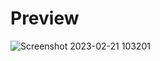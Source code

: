 # Preview
![Screenshot 2023-02-21 103201](https://user-images.githubusercontent.com/109736645/220305732-77e63fa3-9421-4484-9454-9e13f57e9ed6.jpg)
